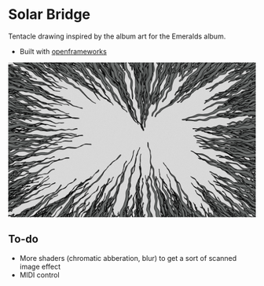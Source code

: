 # Solar Bridge

Tentacle drawing inspired by the album art for the Emeralds album. 
- Built with [openframeworks](http://openframeworks.cc/)

![screenshot.](ss.png)

## To-do

- More shaders (chromatic abberation, blur) to get a sort of scanned image effect
- MIDI control
